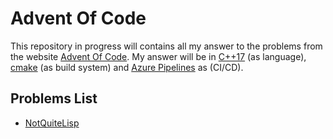 # Advent Of Code

This repository in progress will contains all my answer to the problems from the website [Advent Of Code](https://adventofcode.com).
My answer will be in [C++17](https://en.cppreference.com/w/cpp/language) (as language), [cmake](https://cmake.org/) (as build system) and [Azure Pipelines](https://dev.azure.com/xavierjouvenot/10xLearner) as (CI/CD).

## Problems List

- [NotQuiteLisp](2015/NotQuiteLisp)
